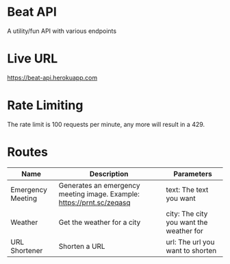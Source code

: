 # Beat API

A utility/fun API with various endpoints

# Live URL

https://beat-api.herokuapp.com

# Rate Limiting

The rate limit is 100 requests per minute, any more will result in a 429.

# Routes

| Name              | Description                                                           | Parameters                              |
| ----------------- | --------------------------------------------------------------------- | --------------------------------------- |
| Emergency Meeting | Generates an emergency meeting image. Example: https://prnt.sc/zeqasq | text: The text you want                 |
| Weather           | Get the weather for a city                                            | city: The city you want the weather for |
| URL Shortener     | Shorten a URL                                                         | url: The url you want to shorten        |
